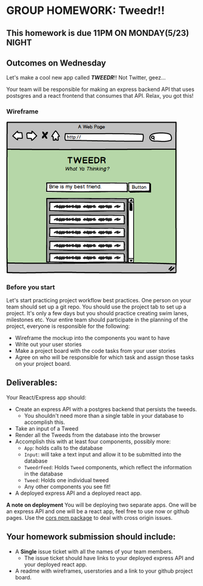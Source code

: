 # GROUP HOMEWORK: Tweedr!!

## This homework is due 11PM ON MONDAY(5/23) NIGHT

## Outcomes on Wednesday

Let's make a cool new app called ***TWEEDR***!! Not Twitter, geez...

Your team will be responsible for making an express backend API that uses postsgres and a react frontend that consumes that API. Relax, you got this! 

### Wireframe

![tweedr](tweedr.png)

### Before you start

Let's start practicing project workflow best practices. One person on your team should set up a git repo. You should use the project tab to set up a project. It's only a few days but you should practice creating swim lanes, milestones etc. Your entire team should participate in the planning of the project, everyone is responsible for the following:

- Wireframe the mockup into the components you want to have
- Write out your user stories
- Make a project board with the code tasks from your user stories
- Agree on who will be responsible for which task and assign those tasks on your project board.

## Deliverables:

Your React/Express app should:
- Create an express API with a postgres backend that persists the tweeds.
    - You shouldn't need more than a single table in your database to accomplish this.
- Take an input of a Tweed
- Render all the Tweeds from the database into the browser
- Accomplish this with at least four components, possibly more:
    - `App`: holds calls to the database
    - `Input`: will take a text input and allow it to be submitted into the database
    - `TweedrFeed`: Holds `Tweed` components, which reflect the information in the database
    - `Tweed`: Holds one individual tweed
    - Any other components you see fit!
- A deployed express API and a deployed react app.

**A note on deployment** 
You will be deploying two separate apps. One will be an express API and one will be a react app, feel free to use now or github pages. Use the [cors npm package](https://www.npmjs.com/package/cors) to deal with cross origin issues. 

## Your homework submission should include:

- A **Single** issue ticket with all the names of your team members.
    - The issue ticket should have links to your deployed express API and your deployed react app.
- A readme with wireframes, userstories and a link to your github project board.

